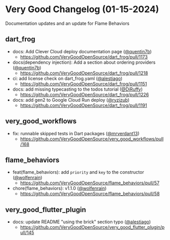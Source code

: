 # Very Good Changelog (01-15-2024)

Documentation updates and an update for Flame Behaviors

## dart_frog

- docs: Add Clever Cloud deploy documentation page ([@quentin7b](https://github.com/quentin7b))
  - https://github.com/VeryGoodOpenSource/dart_frog/pull/1173
- docs(dependency injection): Add a section about ordering providers ([@quentin7b](https://github.com/quentin7b))
  - https://github.com/VeryGoodOpenSource/dart_frog/pull/1218
- ci: add license check on dart_frog.yaml ([@alestiago](https://github.com/alestiago))
  - https://github.com/VeryGoodOpenSource/dart_frog/pull/1151
- docs: add missing typecasting to the todos tutorial ([@DiRuffy](https://github.com/DiRuffy))
  - https://github.com/VeryGoodOpenSource/dart_frog/pull/1226
- docs: add gen2 to Google Cloud Run deploy ([@ryzizub](https://github.com/ryzizub))
  - https://github.com/VeryGoodOpenSource/dart_frog/pull/1191

## very_good_workflows

- fix: runnable skipped tests in Dart packages ([@mrverdant13](https://github.com/mrverdant13))
  - https://github.com/VeryGoodOpenSource/very_good_workflows/pull/168

## flame_behaviors

- feat(flame_behaviors): add `priority` and `key` to the constructor ([@wolfenrain](https://github.com/wolfenrain))
  - https://github.com/VeryGoodOpenSource/flame_behaviors/pull/57
- chore(flame_behaviors): v1.1.0 ([@wolfenrain](https://github.com/wolfenrain))
  - https://github.com/VeryGoodOpenSource/flame_behaviors/pull/58

## very_good_flutter_plugin

- docs: update README "using the brick" section typo ([@alestiago](https://github.com/alestiago))
  - https://github.com/VeryGoodOpenSource/very_good_flutter_plugin/pull/145

